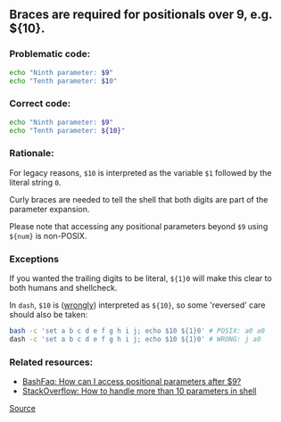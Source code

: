 ## Braces are required for positionals over 9, e.g. ${10}.

### Problematic code:

```sh
echo "Ninth parameter: $9"
echo "Tenth parameter: $10"
```

### Correct code:

```sh
echo "Ninth parameter: $9"
echo "Tenth parameter: ${10}"
```

### Rationale:

For legacy reasons, `$10` is interpreted as the variable `$1` followed by the literal string `0`.

Curly braces are needed to tell the shell that both digits are part of the parameter expansion.

Please note that accessing any positional parameters beyond `$9` using `${num}` is non-POSIX.

### Exceptions

If you wanted the trailing digits to be literal, `${1}0` will make this clear to both humans and shellcheck.

In `dash`, `$10` is ([wrongly](https://gnu.org/s/autoconf/manual/html_node/Shell-Substitutions.html)) interpreted as `${10}`, so some 'reversed' care should also be taken:

```sh
bash -c 'set a b c d e f g h i j; echo $10 ${1}0' # POSIX: a0 a0
dash -c 'set a b c d e f g h i j; echo $10 ${1}0' # WRONG: j a0
```

### Related resources:

* [BashFaq: How can I access positional parameters after $9?](https://mywiki.wooledge.org/BashFAQ/025)
* [StackOverflow: How to handle more than 10 parameters in shell
](https://stackoverflow.com/questions/4912733/how-to-handle-more-than-10-parameters-in-shell)

[Source](https://github.com/koalaman/shellcheck/wiki/SC1037)

